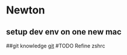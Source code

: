 # Newton
## setup dev env on one new mac

##git knowledge
[git](https://www.jianshu.com/p/f29ca723db4f)
#TODO
Refine zshrc
